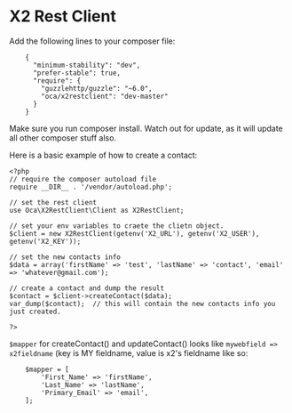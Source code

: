 <h1> X2 Rest Client</h1>

Add the following lines to your composer file:
```
    {
      "minimum-stability": "dev",
      "prefer-stable": true,
      "require": {
        "guzzlehttp/guzzle": "~6.0",
        "oca/x2restclient": "dev-master"
      }
    }
```
Make sure you run composer install. Watch out for update, as it will update all other composer stuff also.

Here is a basic example of how to create a contact:
```
<?php
// require the composer autoload file
require __DIR__ . '/vendor/autoload.php';

// set the rest client
use Oca\X2RestClient\Client as X2RestClient;

// set your env variables to craete the clietn object.
$client = new X2RestClient(getenv('X2_URL'), getenv('X2_USER'), getenv('X2_KEY'));

// set the new contacts info
$data = array('firstName' => 'test', 'lastName' => 'contact', 'email' => 'whatever@gmail.com');

// create a contact and dump the result
$contact = $client->createContact($data);
var_dump($contact);  // this will contain the new contacts info you just created.

?>
```



`$mapper` for createContact() and updateContact() looks like `mywebfield => x2fieldname` (key is MY fieldname, value is x2's fieldname like so:

```
    $mapper = [
        'First_Name' => 'firstName',
        'Last_Name' => 'lastName',
        'Primary_Email' => 'email',
    ];
```

